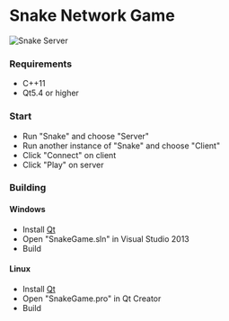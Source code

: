 # Snake Network Game

![Snake Server](https://pp.vk.me/c623622/v623622013/34fd4/8UgYaIfDSow.jpg)

### Requirements

- C++11
- Qt5.4 or higher

### Start
- Run "Snake" and choose "Server"
- Run another instance of "Snake" and choose "Client"
- Click "Connect" on client
- Click "Play" on server

### Building

#### Windows
- Install [Qt]
- Open "SnakeGame.sln" in Visual Studio 2013
- Build

#### Linux
- Install [Qt]
- Open "SnakeGame.pro" in Qt Creator
- Build

[Qt]:http://www.qt.io/

